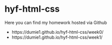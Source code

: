 # hyf-html-css
Here you can find my homework hosted via Github<br>
<ul>
  <li>https://dumie1.github.io/hyf-html-css/week0/</li>
  <li>https://dumie1.github.io/hyf-html-css/week1/</li>
</ul>


